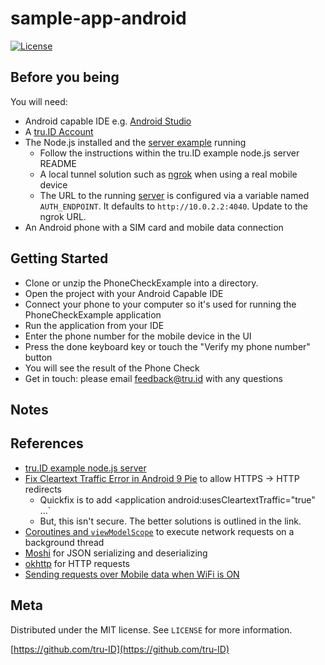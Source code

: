 # sample-app-android

[![License][license-image]][license-url]


## Before you being

You will need:

- Android capable IDE e.g. [Android Studio](https://developer.android.com/studio)
- A [tru.ID Account](https://tru.id)
- The Node.js installed and the [server example](https://github.com/tru-ID/server-example-node) running
    - Follow the instructions within the tru.ID example node.js server README
    - A local tunnel solution such as [ngrok](https://ngrok.com/) when using a real mobile device
    - The URL to the running [server](https://github.com/tru-ID/server-example-node) is configured via a variable named `AUTH_ENDPOINT`. It defaults to `http://10.0.2.2:4040`. Update to the ngrok URL.
- An Android phone with a SIM card and mobile data connection

## Getting Started

- Clone or unzip the PhoneCheckExample into a directory.
- Open the project with your Android Capable IDE
- Connect your phone to your computer so it's used for running the PhoneCheckExample application
- Run the application from your IDE
- Enter the phone number for the mobile device in the UI
- Press the done keyboard key or touch the "Verify my phone number" button
- You will see the result of the Phone Check
- Get in touch: please email feedback@tru.id with any questions

## Notes


## References

- [tru.ID example node.js server](https://github.com/tru-ID/server-example-node)
- [Fix Cleartext Traffic Error in Android 9 Pie](https://medium.com/@son.rommer/fix-cleartext-traffic-error-in-android-9-pie-2f4e9e2235e6) to allow HTTPS -> HTTP redirects
    - Quickfix is to add <application android:usesCleartextTraffic="true" ...`
    - But, this isn't secure. The better solutions is outlined in the link.
- [Coroutines and `viewModelScope`](https://developer.android.com/topic/libraries/architecture/coroutines#viewmodelscope) to execute network requests on a background thread
- [Moshi](https://github.com/square/moshi) for JSON serializing and deserializing
- [okhttp](https://square.github.io/okhttp/) for HTTP requests
- [Sending requests over Mobile data when WiFi is ON](https://stackoverflow.com/questions/25931334/send-request-over-mobile-data-when-wifi-is-on-android-l) 

## Meta

Distributed under the MIT license. See ``LICENSE`` for more information.

[https://github.com/tru-ID](https://github.com/tru-ID)

[license-image]: https://img.shields.io/badge/License-MIT-blue.svg
[license-url]: LICENSE